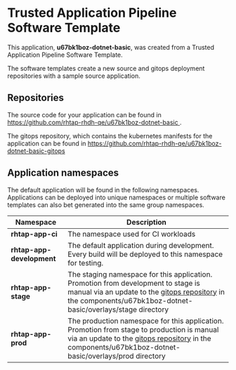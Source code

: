 # Trusted Application Pipeline Software Template

This application, **u67bk1boz-dotnet-basic**, was created from a Trusted Application Pipeline Software Template.

The software templates create a new source and gitops deployment repositories with a sample source application. 

## Repositories

The source code for your application can be found in [https://github.com/rhtap-rhdh-qe/u67bk1boz-dotnet-basic ](https://github.com/rhtap-rhdh-qe/u67bk1boz-dotnet-basic ).
 
The gitops repository, which contains the kubernetes manifests for the application can be found in 
[https://github.com/rhtap-rhdh-qe/u67bk1boz-dotnet-basic-gitops ](https://github.com/rhtap-rhdh-qe/u67bk1boz-dotnet-basic-gitops ) 

## Application namespaces 

The default application will be found in the following namespaces. Applications can be deployed into unique namespaces or multiple software templates can also bet generated into the same group namespaces.  

|  Namespace   |  Description   |  
| -------- | -------- |
| **rhtap-app-ci** | The namespace used for CI workloads |
| **rhtap-app-development** | The default application during development. Every build will be deployed to this namespace for testing. |
| **rhtap-app-stage** | The staging namespace for this application. Promotion from development to stage is manual via an update to the [gitops repository](https://github.com/rhtap-rhdh-qe/u67bk1boz-dotnet-basic-gitops ) in the components/u67bk1boz-dotnet-basic/overlays/stage directory |
| **rhtap-app-prod** | The production namespace for this application. Promotion from stage to production is manual via an update to the [gitops repository](https://github.com/rhtap-rhdh-qe/u67bk1boz-dotnet-basic-gitops ) in the components/u67bk1boz-dotnet-basic/overlays/prod directory |